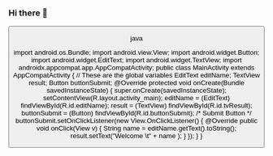 ### Hi there 👋

<!--
**J-DHARUN/J-DHARUN** is a ✨ _special_ ✨ repository because its `README.md` (this file) appears on your GitHub profile.

Here are some ideas to get you started:

- 🔭 I’m currently working on ...
- 🌱 I’m currently learning ...
- 👯 I’m looking to collaborate on ...
- 🤔 I’m looking for help with ...
- 💬 Ask me about ...
- 📫 How to reach me: ...
- 😄 Pronouns: ...
- ⚡ Fun fact: ...
-->


<?xml version="1.0" encoding="utf-8"?>
<RelativeLayout xmlns:android="http://schemas.android.com/apk/res/android"
xmlns:app="http://schemas.android.com/apk/res-auto"
xmlns:tools="http://schemas.android.com/tools"
android:layout_width="match_parent"
android:layout_height="match_parent"
android:background="#FFFF8D"
tools:context=".MainActivity">
<TextView
android:id="@+id/textView"
android:layout_width="78dp"
android:layout_height="wrap_content"
android:layout_alignParentStart="true"
android:layout_alignParentLeft="true"
android:layout_alignParentTop="true"
android:layout_marginStart="35dp"
android:layout_marginLeft="35dp"
android:layout_marginTop="190dp"
android:layout_marginEnd="20dp"
android:layout_marginRight="20dp"
android:layout_marginBottom="20dp"
android:text="NAME"
android:textSize="20sp" />
<EditText
android:id="@+id/editName"
android:layout_width="wrap_content"
android:layout_height="wrap_content"
android:layout_alignParentTop="true"
android:layout_alignParentEnd="true"
android:layout_alignParentRight="true"
android:layout_marginTop="179dp"
android:layout_marginEnd="30dp"
android:layout_marginRight="30dp"
android:ems="10"
android:hint="Enter Name"
android:inputType="textPersonName" />
<Button
android:id="@+id/buttonSubmit"
android:layout_width="wrap_content"
android:layout_height="wrap_content"
android:layout_centerInParent="true"
android:text="SUBMIT" />
<TextView
android:id="@+id/tvResult"
android:layout_width="wrap_content"
android:layout_height="wrap_content"
android:layout_alignParentStart="true"
android:layout_alignParentLeft="true"
android:layout_alignParentBottom="true"
android:layout_marginStart="5dp"
android:layout_marginLeft="5dp"
android:layout_marginBottom="215dp"
android:textSize="30sp" />
</RelativeLayout>

java

import android.os.Bundle;
import android.view.View;
import android.widget.Button;
import android.widget.EditText;
import android.widget.TextView;
import androidx.appcompat.app.AppCompatActivity;
public class MainActivity extends AppCompatActivity {
// These are the global variables
EditText editName;
TextView result;
Button buttonSubmit;
@Override
protected void onCreate(Bundle savedInstanceState) {
super.onCreate(savedInstanceState);
setContentView(R.layout.activity_main);
editName = (EditText) findViewById(R.id.editName);
result = (TextView) findViewById(R.id.tvResult);
buttonSubmit = (Button) findViewById(R.id.buttonSubmit);
/*
Submit Button
*/
buttonSubmit.setOnClickListener(new View.OnClickListener() {
@Override
public void onClick(View v) {
String name = editName.getText().toString();
result.setText("Welcome \t" + name );
}
});
}
}

